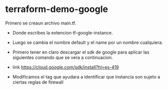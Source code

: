# terraform-demo-google
<p>Primero se creaun archivo main.tf.</p>

- Donde escribes la extencion tf-google-instance.
- Luego se cambia el nombre default y el name por un nombre cualquiera.
- Primero tener en claro descargar el sdk de google para aplicar las siguientes comando que se vera a continuacion.
- link https://cloud.google.com/sdk/install?hl=es-419

- Modificamos el tag que ayudara a identificar que instancia son sujeto  a ciertas reglas de firewall  
